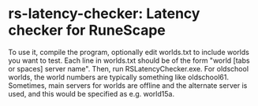 # rs-latency-checker: Latency checker for RuneScape
To use it, compile the program, optionally edit worlds.txt to include worlds you want to test. Each line in worlds.txt should be of the form "world [tabs or spaces] server name". Then, run RSLatencyChecker.exe.
For oldschool worlds, the world numbers are typically something like oldschool61.
Sometimes, main servers for worlds are offline and the alternate server is used, and this would be specified as e.g. world15a.
